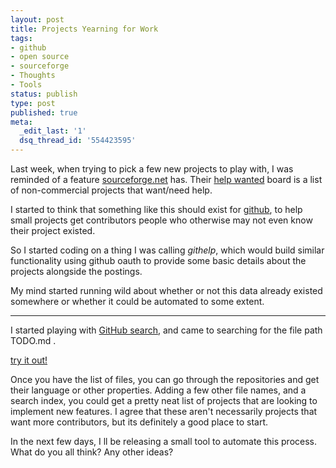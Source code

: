 ```yaml
---
layout: post
title: Projects Yearning for Work
tags:
- github
- open source
- sourceforge
- Thoughts
- Tools
status: publish
type: post
published: true
meta:
  _edit_last: '1'
  dsq_thread_id: '554423595'
---
```

Last week, when trying to pick a few new projects to play with, I was reminded of a feature <a href="http://sourceforge.net/">sourceforge.net</a> has. Their <a href="http://sourceforge.net/people/">help wanted</a> board is a list of non-commercial projects that want/need help.

I started to think that something like this should exist for <a href="https://github.com/">github</a>, to help small projects get contributors   people who otherwise may not even know their project existed.

So I started coding on a thing I was calling <em>githelp</em>, which would build similar functionality using github oauth to provide some basic details about the projects alongside the postings.

My mind started running wild about whether or not this data already existed somewhere   or whether it could be automated to some extent.

<hr />

I started playing with <a href="https://github.com/search">GitHub search</a>, and came to searching for the file path  TODO.md .

<a href="https://github.com/search?type=Code&amp;language=&amp;q=path%3ATODO.md&amp;repo=&amp;langOverride=&amp;x=0&amp;y=0&amp;start_value=1">try it out!</a>

Once you have the list of files, you can go through the repositories and get their language or other properties. Adding a few other file names, and a search index, you could get a pretty neat list of projects that are looking to implement new features. I agree that these aren't necessarily projects that want more contributors, but its definitely a good place to start.

In the next few days, I ll be releasing a small tool to automate this process. What do you all think? Any other ideas?

